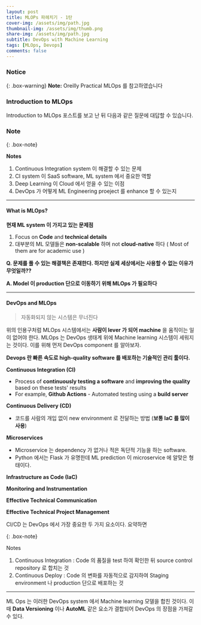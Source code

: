 ```yaml
---
layout: post
title: MLOPs 파헤치기 - 1탄
cover-img: /assets/img/path.jpg
thumbnail-img: /assets/img/thumb.png
share-img: /assets/img/path.jpg
subtitle: DevOps with Machine Learning
tags: [MLOps, Devops]
comments: false
---
```


### Notice

{: .box-warning}
**Note:** Oreilly Practical MLOps 를 참고하였습니다



### Introduction to MLOps

Introduction to MLOps 포스트를 보고 난 뒤 다음과 같은 질문에 대답할 수 있습니다.

### Note

{: .box-note}

**Notes**

1. Continuous Integration system 이 해결할 수 있는 문제
2. CI system 이 SaaS software, ML system 에서 중요한 역할
3. Deep Learning 이 Cloud 에서 얻을 수 있는 이점
4. DevOps 가 어떻게 ML Engineering proeject 를 enhance 할 수 있는지



---



#### What is MLOps?

**현재 ML system 이 가지고 있는 문제점**

1. Focus on **Code** and **technical details**
2. 대부분의 ML 모델들은 **non-scalable** 하며 not **cloud-native** 하다 ( Most of them are for academic use )
   

**Q. 문제를 풀 수 있는 해결책은 존재한다. 하지만 실제 세상에서는 사용할 수 없는 이유가 무엇일까??**

**A. Model 이 production 단으로 이동하기 위해 MLOps 가 필요하다**

---



#### DevOps and MLOps

> 자동화되지 않는 시스템은 무너진다

위의 인용구처럼 MLOps 시스템에서는 **사람이 lever 가 되어 machine** 을 움직이는 일이 없어야 한다. MLOps 는 DevOps 생태계 위에 Machine learning 시스템이 세워지는 것이다. 이를 위해 먼저 DevOps component 를 알아보자.

**Devops 란 빠른 속도로 high-quality software 를 배포하는 기술적인 관리 툴이다.**



**Continuous Integration (CI)**

- Process of **continuously testing a software** and **improving the quality** based on these tests' results
- For example, **Github Actions** - Automated testing using a **build server**
  

**Continuous Delivery (CD)**

- 코드를 사람의 개입 없이 new environment 로 전달하는 방법 (**보통 IaC 를 많이 사용**)
  

**Microservices**

- Microservice 는 dependency 가 없거나 적은 독단적 기능을 하는 software. 
- Python 에서는 Flask 가 유명한데 ML prediction 이 microservice 에 알맞은 형태이다.
  

**Infrastructure as Code (IaC)** 



**Monitoring and Instrumentation**



**Effective Technical Communication**



**Effective Technical Project Management**

CI/CD 는 DevOps 에서 가장 중요한 두 가지 요소이다. 요약하면


{: .box-note}

Notes

1. Continuous Integration : Code 의 품질을 test 하여 확인한 뒤 source control repository 로 합치는 것
2. Continuous Deploy : Code 의 변화를 자동적으로 감지하여 Staging environment 나 production 단으로 배포하는 것


---



ML Ops 는 이러한 DevOps system 에서 Machine learning 모델을 합친 것이다. 이 때 **Data Versioning** 이나 **AutoML** 같은 요소가 결합되어 DevOps 의 장점을 가져갈 수 있다.



